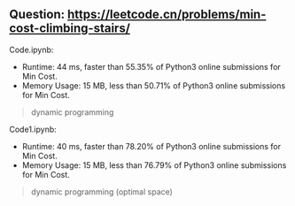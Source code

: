 ## Question: https://leetcode.cn/problems/min-cost-climbing-stairs/

Code.ipynb:
* Runtime: 44 ms, faster than 55.35% of Python3 online submissions for Min Cost.
* Memory Usage: 15 MB, less than 50.71% of Python3 online submissions for Min Cost.
> dynamic programming 

Code1.ipynb:
* Runtime: 40 ms, faster than 78.20% of Python3 online submissions for Min Cost.
* Memory Usage: 15 MB, less than 76.79% of Python3 online submissions for Min Cost.
> dynamic programming (optimal space)